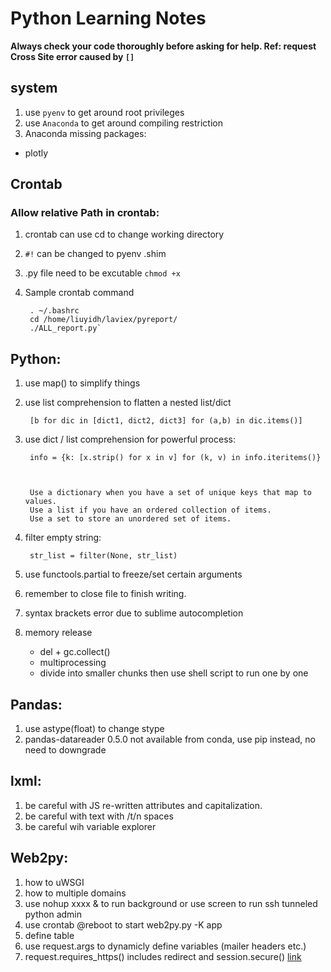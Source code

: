 # Python Learning Notes

**Always check your code thoroughly before asking for help. Ref: request Cross Site error caused by `[]`**

## system
1. use `pyenv` to get around root privileges
2. use `Anaconda` to get around compiling restriction
3. Anaconda missing packages:
 * plotly

## Crontab
### Allow relative Path in crontab:
1. crontab can use cd to change working directory
2. `#!` can be changed to pyenv .shim
3. .py file need to be excutable `chmod +x`
4. Sample crontab command

        . ~/.bashrc
        cd /home/liuyidh/laviex/pyreport/
        ./ALL_report.py`

## Python:
1. use map() to simplify things
2. use list comprehension to flatten a nested list/dict
        
        [b for dic in [dict1, dict2, dict3] for (a,b) in dic.items()]

3. use dict / list comprehension for powerful process:

        info = {k: [x.strip() for x in v] for (k, v) in info.iteritems()}
        
        

        Use a dictionary when you have a set of unique keys that map to values.
        Use a list if you have an ordered collection of items.
        Use a set to store an unordered set of items.

4. filter empty string:

        str_list = filter(None, str_list)
        
5. use functools.partial to freeze/set certain arguments
6. remember to close file to finish writing.
7. syntax brackets error due to sublime autocompletion
8. memory release
    * del + gc.collect()
    * multiprocessing
    * divide into smaller chunks then use shell script to run one by one

## Pandas:
1. use astype(float) to change stype
2. pandas-datareader 0.5.0 not available from conda, use pip instead, no need to downgrade

## lxml:
1. be careful with JS re-written attributes and capitalization.
2. be careful with text with /t/n spaces
3. be careful wih variable explorer

## Web2py:
1. how to uWSGI
2. how to multiple domains
3. use nohup xxxx & to run background or use screen to run ssh tunneled python admin
4. use crontab @reboot to start web2py.py -K app
5. define table
6. use request.args to dynamicly define variables (mailer headers etc.)
7. request.requires_https() includes redirect and session.secure() [link](https://groups.google.com/forum/#!msg/web2py/RHwSWU5sqqA/UlXCmJ3VmCoJ)
